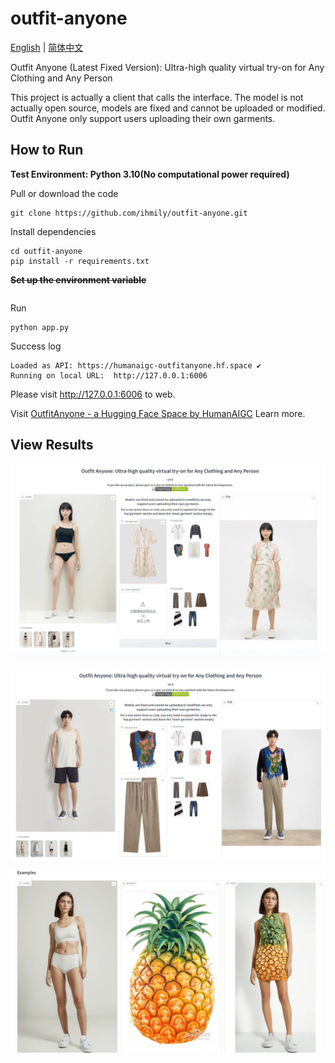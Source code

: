 # outfit-anyone
[English](https://github.com/ihmily/outfit-anyone/blob/main/README.md)  | [简体中文](https://github.com/ihmily/outfit-anyone/blob/main/README_CN.md)

Outfit Anyone (Latest Fixed Version): Ultra-high quality virtual try-on for Any Clothing and Any Person

This project is actually a client that calls the interface. The model is not actually open source, models are fixed and cannot be uploaded or modified. Outfit Anyone only support users uploading their own garments.

## How to Run

**Test Environment:  Python 3.10(No computational power required)**

Pull or download the code

```
git clone https://github.com/ihmily/outfit-anyone.git
```

Install dependencies

```
cd outfit-anyone
pip install -r requirements.txt
```

~~**Set up the environment variable**~~

```

```

Run

```
python app.py
```

Success log

```
Loaded as API: https://humanaigc-outfitanyone.hf.space ✔
Running on local URL:  http://127.0.0.1:6006
```

Please visit http://127.0.0.1:6006 to web. 

Visit [OutfitAnyone - a Hugging Face Space by HumanAIGC](https://huggingface.co/spaces/HumanAIGC/OutfitAnyone) Learn more.

## View Results

![screenshot_image](./images/Snipaste_2024-04-18_19-06-02.jpg)



![screenshot_image](./images/Snipaste_2024-04-18_19-13-52.jpg)



![screenshot_image](./images/Snipaste_2024-04-18_19-11-35.jpg)

